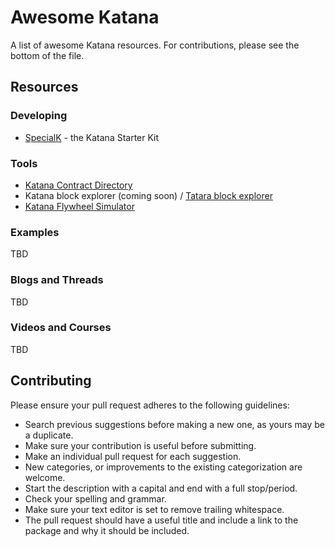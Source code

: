 # Awesome Katana

A list of awesome Katana resources. For contributions, please see the bottom of the file.

## Resources

### Developing

- [SpecialK](https://github.com/katana-network/specialk) - the Katana Starter Kit

### Tools

- [Katana Contract Directory](https://contracts.katana.tools)
- Katana block explorer (coming soon) / [Tatara block explorer](https://explorer.tatara.katana.network/)
- [Katana Flywheel Simulator](https://flywheel.katana.tools)

### Examples

TBD

### Blogs and Threads

TBD

### Videos and Courses

TBD

## Contributing

Please ensure your pull request adheres to the following guidelines:

- Search previous suggestions before making a new one, as yours may be a duplicate.
- Make sure your contribution is useful before submitting.
- Make an individual pull request for each suggestion.
- New categories, or improvements to the existing categorization are welcome.
- Start the description with a capital and end with a full stop/period.
- Check your spelling and grammar.
- Make sure your text editor is set to remove trailing whitespace.
- The pull request should have a useful title and include a link to the package and why it should be included.
